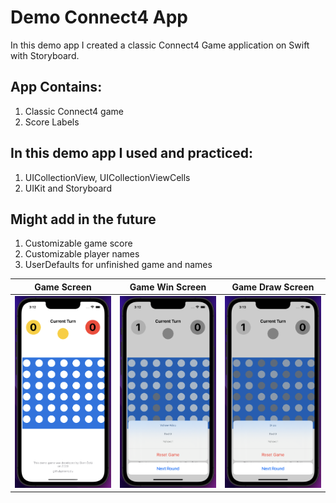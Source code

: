 # Demo Connect4 App
In this demo app I created a classic Connect4 Game application on Swift with Storyboard.

## App Contains:
1. Classic Connect4 game
2. Score Labels

## In this demo app I used and practiced:
1. UICollectionView, UICollectionViewCells
2. UIKit and Storyboard

## Might add in the future
1. Customizable game score
2. Customizable player names
3. UserDefaults for unfinished game and names


| Game Screen | Game Win Screen | Game Draw Screen |
| ----------- | --------------- | ---------------- |
| ![Game Screen](https://github.com/ekenozlu/DemoConnect4App/blob/main/game_screen.png "Game Screen") | ![Game Win Screen](https://github.com/ekenozlu/DemoConnect4App/blob/main/gamewin_screen.png "Game Win Screen") | ![Game Draw Screen](https://github.com/ekenozlu/DemoConnect4App/blob/main/gamedraw_screen.png "Timer Screen") |




